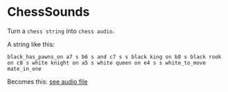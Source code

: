 # ChessSounds
Turn a `chess string` into `chess audio`. 

A string like this:

`black_has_pawns_on a7 s b6 s and c7 s s black king on b8 s black rook on c8 s white knight on a5 s white queen on e4 s s white_to_move mate_in_one`

Becomes this: [see audio file](./archive/out.wav)
